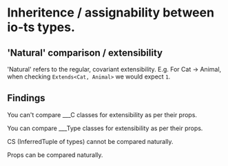 # Inheritence / assignability between io-ts types.

## 'Natural' comparison / extensibility
'Natural' refers to the regular, covariant extensibility.
E.g. For Cat -> Animal, when checking `Extends<Cat, Animal>` we would expect `1`.

## Findings
You can't compare ___C classes for extensibility as per their props.

You can compare ___Type classes for extensibility as per their props.

CS (InferredTuple of types) cannot be compared naturally.

Props can be compared naturally.
